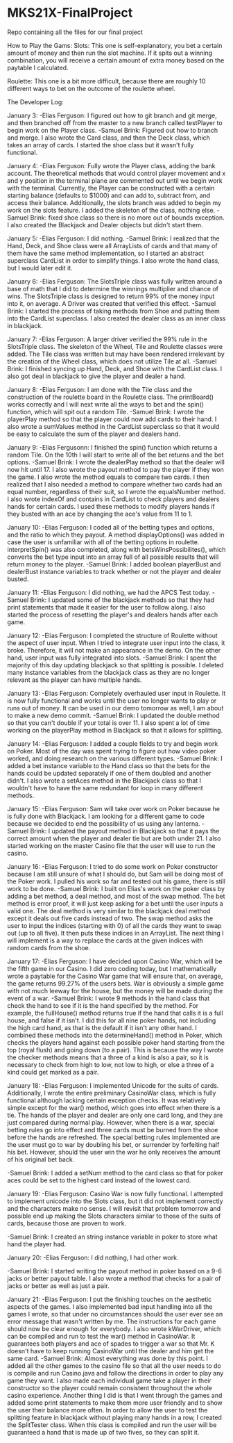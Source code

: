 # MKS21X-FinalProject
Repo containing all the files for our final project

How to Play the Gams:
Slots: This one is self-explanatory, you bet a certain amount of money and then run the slot machine. If it spits out a winning combination, you will receive a certain amount of extra money based on the paytable I calculated.

Roulette: This one is a bit more difficult, because there are roughly 10 different ways to bet on the outcome of the roulette wheel.


















The Developer Log:

January 3:
-Elias Ferguson: I figured out how to git branch and git merge, and then branched off from the master to a new branch called testPlayer to begin work on the Player class.
-Samuel Brink: Figured out how to branch and merge. I also wrote the Card class, and then the Deck class, which takes an array of cards. I started the shoe class but it wasn't fully functional.

January 4:
-Elias Ferguson: Fully wrote the Player class, adding the bank account. The theoretical methods that would control player movement and x and y position in the terminal plane are commented out until we begin work with the terminal. Currently, the Player can be constructed with a certain starting balance (defaults to $1000) and can add to, subtract from, and access their balance. Additionally, the slots branch was added to begin my work on the slots feature. I added the skeleton of the class, nothing else.
-Samuel Brink: fixed shoe class so there is no more out of bounds exception. I also created the Blackjack and Dealer objects but didn't start them.

January 5:
-Elias Ferguson: I did nothing.
-Samuel Brink: I realized that the Hand, Deck, and Shoe class were all ArrayLists of cards and that many of them have the same method implementation, so I started an abstract superclass CardList in order to simplify things. I also wrote the hand class, but I would later edit it.

January 6:
-Elias Ferguson: The SlotsTriple class was fully written around a base of math that I did to determine the winnings multiplier and chance of wins. The SlotsTriple class is designed to return 99% of the money input into it, on average. A Driver was created that verified this effect.
-Samuel Brink: I started the process of taking methods from Shoe and putting them into the CardList superclass. I also created the dealer class as an inner class in blackjack.

January 7:
-Elias Ferguson: A larger driver verified the 99% rule in the SlotsTriple class. The skeleton of the Wheel, Tile and Roulette classes were added. The Tile class was written but may have been rendered irrelevant by the creation of the Wheel class, which does not utilize Tile at all.
-Samuel Brink: I finished syncing up Hand, Deck, and Shoe with the CardList class. I also got deal in blackjack to give the player and dealer a hand.

January 8:
-Elias Ferguson: I am done with the Tile class and the construction of the roulette board in the Roulette class. The printBoard() works correctly and I will next write all the ways to bet and the spin() function, which will spit out a random Tile.
-Samuel Brink: I wrote the playerPlay method so that the player could now add cards to their hand. I also wrote a sumValues method in the CardList superclass so that it would be easy to calculate the sum of the player and dealers hand.


January 9:
-Elias Fergusonn: I finished the spin() function which returns a random Tile. On the 10th I will start to write all of the bet returns and the bet options.
-Samuel Brink: I wrote the dealerPlay method so that the dealer will now hit until 17. I also wrote the payout method to pay the player if they won the game. I also wrote the method equals to compare two cards. I then realized that I also needed a method to compare whether two cards had an equal number, regardless of their suit, so I wrote the equalsNumber method. I also wrote indexOf and contains in CardList to check players and dealers hands for certain cards. I used these methods to modify players hands if they busted with an ace by changing the ace's value from 11 to 1.

January 10:
-Elias Ferguson: I coded all of the betting types and options, and the ratio to which they payout. A method displayOptions() was added in case the user is unfamiliar with all of the betting options in roulette. interpretSpin() was also completed, along with betsWinsPossibilites(), which converts the bet type input into an array full of all possible results that will return money to the player.
-Samuel Brink: I added boolean playerBust and dealerBust instance variables to track whether or not the player and dealer busted.

January 11:
-Elias Ferguson: I did nothing, we had the APCS Test today.
-Samuel Brink: I updated some of the blackjack methods so that they had print statements that made it easier for the user to follow along. I also started the process of resetting the player's and dealers hands after each game.


January 12:
-Elias Ferguson: I completed the structure of Roulette without the aspect of user input. When I tried to integrate user input into the class, it broke. Therefore, it will not make an appearance in the demo. On the other hand, user input was fully integrated into slots.
-Samuel Brink: I spent the majority of this day updating blackjack so that splitting is possible. I deleted many instance variables from the blackjack class as they are no longer relevant as the player can have multiple hands.

January 13:
-Elias Ferguson: Completely overhauled user input in Roulette. It is now fully functional and works until the user no longer wants to play or runs out of money. It can be used in our demo tomorrow as well, I am about to make a new demo commit.
-Samuel Brink: I updated the double method so that you can't double if your total is over 11. I also spent a lot of time working on the playerPlay method in Blackjack so that it allows for splitting.

January 14:
-Elias Ferguson: I added a couple fields to try and begin work on Poker. Most of the day was spent trying to figure out how video poker worked, and doing research on the various different types.
-Samuel Brink: I added a bet instance variable to the Hand class so that the bets for the hands could be updated separately if one of them doubled and another didn't. I also wrote a setAces method in the Blackjack class so that I wouldn't have to have the same redundant for loop in many different methods.

January 15:
-Elias Ferguson: Sam will take over work on Poker because he is fully done with Blackjack. I am looking for a different game to code because we decided to end the possibility of us using any lanterna.
-Samuel Brink: I updated the payout method in Blackjack so that it pays the correct amount when the player and dealer tie but are both under 21. I also started working on the master Casino file that the user will use to run the casino.

January 16:
-Elias Ferguson: I tried to do some work on Poker constructor because I am still unsure of what I should do, but Sam will be doing most of the Poker work. I pulled his work so far and tested out his game, there is still work to be done.
-Samuel Brink: I built on Elias's work on the poker class by adding a bet method, a deal method, and most of the swap method. The bet method is error proof, it will just keep asking for a bet until the user inputs a valid one. The deal method is very similar to the blackjack deal method except it deals out five cards instead of two. The swap method asks the user to input the indices (starting with 0) of all the cards they want to swap out (up to all five). It then puts these indices in an ArrayList. The next thing I will implement is a way to replace the cards at the given indices with random cards from the shoe.

January 17:
-Elias Ferguson: I have decided upon Casino War, which will be the fifth game in our Casino. I did zero coding today, but I mathematically wrote a paytable for the Casino War game that will ensure that, on average, the game returns 99.27% of the users bets. War is obviously a simple game with not much leeway for the house, but the money will be made during the event of a war.
-Samuel Brink: I wrote 9 methods in the hand class that check the hand to see if it is the hand specified by the method. For example, the fullHouse() method returns true if the hand that calls it is a full house, and false if it isn't. I did this for all nine poker hands, not including the high card hand, as that is the default if it isn't any other hand. I combined these methods into the determineHand() method in Poker, which checks the players hand against each possible poker hand starting from the top (royal flush) and going down (to a pair). This is because the way I wrote the checker methods means that a three of a kind is also a pair, so it is necessary to check from high to low, not low to high, or else a three of a kind could get marked as a pair.

January 18:
-Elias Ferguson: I implemented Unicode for the suits of cards. Additionally, I wrote the entire preliminary CasinoWar class, which is fully functional although lacking certain exception checks. It was relatively simple except for the war() method, which goes into effect when there is a tie. The hands of the player and dealer are only one card long, and they are just compared during normal play. However, when there is a war, special betting rules go into effect and three cards must be burned from the shoe before the hands are refreshed. The special betting rules implemented are the user must go to war by doubling his bet, or surrender by forfeiting half his bet. However, should the user win the war he only receives the amount of his original bet back.

-Samuel Brink: I added a setNum method to the card class so that for poker aces could be set to the highest card instead of the lowest card.

January 19:
-Elias Ferguson: Casino War is now fully functional. I attempted to implement unicode into the Slots class, but it did not implement correctly and the characters make no sense. I will revisit that problem tomorrow and possible end up making the Slots characters similar to those of the suits of cards, because those are proven to work.

-Samuel Brink: I created an string instance variable in poker to store what hand the player had.

January 20:
-Elias Ferguson: I did nothing, I had other work.

-Samuel Brink: I started writing the payout method in poker based on a 9-6 jacks or better payout table. I also wrote a method that checks for a pair of jacks or better as well as just a pair.

January 21:
-Elias Ferguson: I put the finishing touches on the aesthetic aspects of the games. I also implemented bad input handling into all the games I wrote, so that under no circumstances should the user ever see an error message that wasn't written by me. The instructions for each game should now be clear enough for everybody. I also wrote kWarDriver, which can be compiled and run to test the war() method in CasinoWar. It guarantees both players and ace of spades to trigger a war so that Mr. K doesn't have to keep running CasinoWar until the dealer and him get the same card.
-Samuel Brink: Almost everything was done by this point. I added all the other games to the casino file so that all the user needs to do is compile and run Casino.java and follow the directions in order to play any game they want. I also made each individual game take a player in their constructor so the player could remain consistent throughout the whole casino experience. Another thing I did is that I went through the games and added some print statements to make them more user friendly and to show the user their balance more often. In order to allow the user to test the splitting feature in blackjack without playing many hands in a row, I created the SplitTester class. When this class is compiled and run the user will be guaranteed a hand that is made up of two fives, so they can split it.




























```
